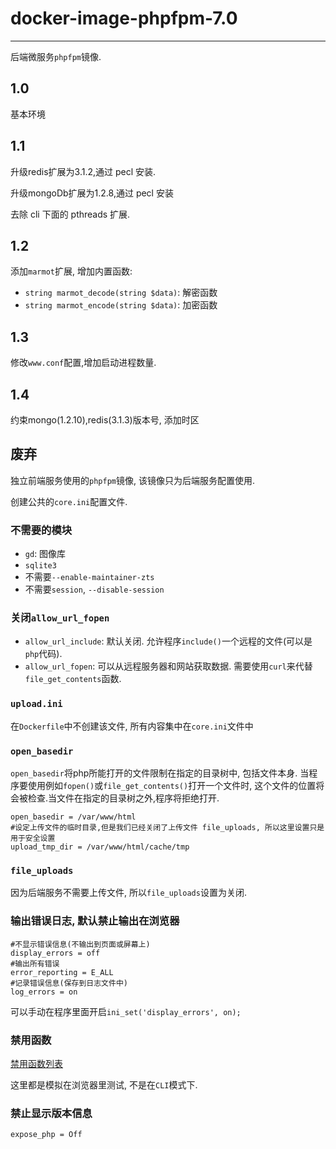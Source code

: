 # docker-image-phpfpm-7.0

---

后端微服务`phpfpm`镜像.

## 1.0

基本环境

## 1.1

升级redis扩展为3.1.2,通过 pecl 安装.

升级mongoDb扩展为1.2.8,通过 pecl 安装

去除 cli 下面的 pthreads 扩展.

## 1.2

添加`marmot`扩展, 增加内置函数:

* `string marmot_decode(string $data)`: 解密函数
* `string marmot_encode(string $data)`: 加密函数

## 1.3 

修改`www.conf`配置,增加启动进程数量.

## 1.4

约束mongo(1.2.10),redis(3.1.3)版本号, 添加时区

## 废弃

独立前端服务使用的`phpfpm`镜像, 该镜像只为后端服务配置使用.

创建公共的`core.ini`配置文件.

### 不需要的模块

* `gd`: 图像库
* `sqlite3`
* 不需要`--enable-maintainer-zts` 
* 不需要`session`, `--disable-session`

### 关闭`allow_url_fopen`

* `allow_url_include`: 默认关闭. 允许程序`include()`一个远程的文件(可以是`php`代码).
* `allow_url_fopen`: 可以从远程服务器和网站获取数据. 需要使用`curl`来代替`file_get_contents`函数.

### `upload.ini`

在`Dockerfile`中不创建该文件, 所有内容集中在`core.ini`文件中

### `open_basedir`

`open_basedir`将php所能打开的文件限制在指定的目录树中, 包括文件本身. 当程序要使用例如`fopen()`或`file_get_contents()`打开一个文件时, 这个文件的位置将会被检查.当文件在指定的目录树之外,程序将拒绝打开.

```shell
open_basedir = /var/www/html
#设定上传文件的临时目录,但是我们已经关闭了上传文件 file_uploads, 所以这里设置只是用于安全设置
upload_tmp_dir = /var/www/html/cache/tmp
```

### `file_uploads`

因为后端服务不需要上传文件, 所以`file_uploads`设置为关闭.

### 输出错误日志, 默认禁止输出在浏览器

```shell
#不显示错误信息(不输出到页面或屏幕上)
display_errors = off
#输出所有错误
error_reporting = E_ALL
#记录错误信息(保存到日志文件中)
log_errors = on
```

可以手动在程序里面开启`ini_set('display_errors', on);`

### 禁用函数

[禁用函数列表](./versions/1.3/disableFunctions.md)

这里都是模拟在浏览器里测试, 不是在`CLI`模式下.

### 禁止显示版本信息

`expose_php = Off`
